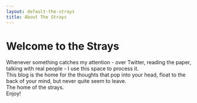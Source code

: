 ```yaml
---
layout: default-the-strays
title: About The Strays
---
```


# Welcome to the Strays

Whenever something catches my attention - over Twitter, reading the paper, talking with real people - I use this space to process it.  
This blog is the home for the thoughts that pop into your head, float to the back of your mind, but never quite seem to leave.  
The home of the strays.  
Enjoy!